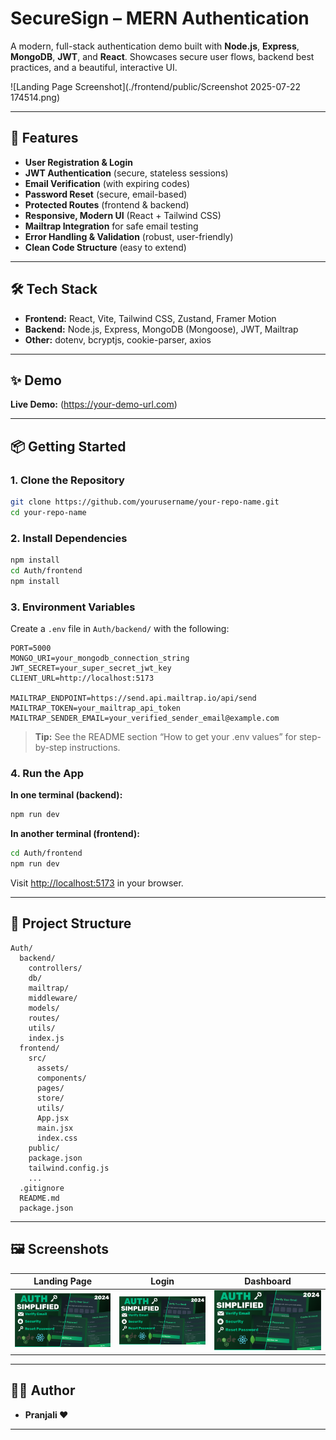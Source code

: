 # SecureSign – MERN Authentication 

A modern, full-stack authentication demo built with **Node.js**, **Express**, **MongoDB**, **JWT**, and **React**.
Showcases secure user flows, backend best practices, and a beautiful, interactive UI.

![Landing Page Screenshot](./frontend/public/Screenshot 2025-07-22 174514.png)

---

## 🚀 Features

- **User Registration & Login**
- **JWT Authentication** (secure, stateless sessions)
- **Email Verification** (with expiring codes)
- **Password Reset** (secure, email-based)
- **Protected Routes** (frontend & backend)
- **Responsive, Modern UI** (React + Tailwind CSS)
- **Mailtrap Integration** for safe email testing
- **Error Handling & Validation** (robust, user-friendly)
- **Clean Code Structure** (easy to extend)

---

## 🛠️ Tech Stack

- **Frontend:** React, Vite, Tailwind CSS, Zustand, Framer Motion
- **Backend:** Node.js, Express, MongoDB (Mongoose), JWT, Mailtrap
- **Other:** dotenv, bcryptjs, cookie-parser, axios

---

## ✨ Demo

**Live Demo:** (https://your-demo-url.com)

---

## 📦 Getting Started

### 1. Clone the Repository

```bash
git clone https://github.com/yourusername/your-repo-name.git
cd your-repo-name
```

### 2. Install Dependencies

```bash
npm install
cd Auth/frontend
npm install
```

### 3. Environment Variables

Create a `.env` file in `Auth/backend/` with the following:

```env
PORT=5000
MONGO_URI=your_mongodb_connection_string
JWT_SECRET=your_super_secret_jwt_key
CLIENT_URL=http://localhost:5173

MAILTRAP_ENDPOINT=https://send.api.mailtrap.io/api/send
MAILTRAP_TOKEN=your_mailtrap_api_token
MAILTRAP_SENDER_EMAIL=your_verified_sender_email@example.com
```

> **Tip:** See the README section “How to get your .env values” for step-by-step instructions.

### 4. Run the App

**In one terminal (backend):**
```bash
npm run dev
```

**In another terminal (frontend):**
```bash
cd Auth/frontend
npm run dev
```

Visit [http://localhost:5173](http://localhost:5173) in your browser.

---

## 📂 Project Structure

```
Auth/
  backend/
    controllers/
    db/
    mailtrap/
    middleware/
    models/
    routes/
    utils/
    index.js
  frontend/
    src/
      assets/
      components/
      pages/
      store/
      utils/
      App.jsx
      main.jsx
      index.css
    public/
    package.json
    tailwind.config.js
    ...
  .gitignore
  README.md
  package.json
```

---

## 🖼️ Screenshots

| Landing Page | Login | Dashboard |
|--------------|-------|-----------|
| ![Landing](./frontend/public/screenshot-for-readme.png) | ![Login](./frontend/public/screenshot-for-readme.png) | ![Dashboard](./frontend/public/screenshot-for-readme.png) |

---



## 🙋‍♂️ Author

- **Pranjali ❤️** 

---



